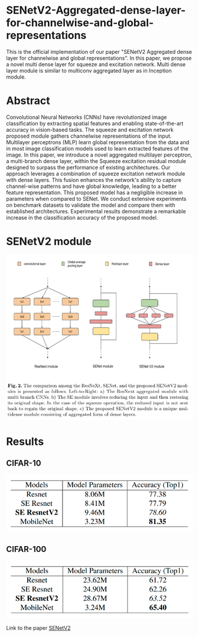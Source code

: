 # SENetV2-Aggregated-dense-layer-for-channelwise-and-global-representations
This is the official implementation of our paper "SENetV2 Aggregated dense layer for channelwise and global representations". In this paper, we propose a novel multi dense layer for squeeze and excitation network. Multi dense layer module is similar to multiconv aggregated layer as in Inception module.


# Abstract

Convolutional Neural Networks (CNNs) have revolutionized image classification by extracting spatial features and enabling state-of-the-art accuracy in vision-based tasks. The squeeze and excitation network proposed module gathers channelwise representations of the input. Multilayer perceptrons (MLP) learn global representation from the data and in most image classification models used to learn extracted features of the image. In this paper, we introduce a novel aggregated multilayer perceptron, a multi-branch dense layer, within the Squeeze excitation residual module designed to surpass the performance of existing architectures. Our approach leverages a combination of squeeze excitation network module with dense layers. This fusion enhances the network's ability to capture channel-wise patterns and have global knowledge, leading to a better feature representation. This proposed model has a negligible increase in parameters when compared to SENet. We conduct extensive experiments on benchmark datasets to validate the model and compare them with established architectures. Experimental results demonstrate a remarkable increase in the classification accuracy of the proposed model.

# SENetV2 module

![SENetV2 module](https://github.com/mahendran-narayanan/SENetV2-Aggregated-dense-layer-for-channelwise-and-global-representations/blob/main/data/senetv2.png)

# Results

## CIFAR-10

![CIFAR-10](https://github.com/mahendran-narayanan/SENetV2-Aggregated-dense-layer-for-channelwise-and-global-representations/blob/main/data/cifar10.png)

## CIFAR-100

![CIFAR-100](https://github.com/mahendran-narayanan/SENetV2-Aggregated-dense-layer-for-channelwise-and-global-representations/blob/main/data/cifar100.png)

Link to the paper [SENetV2](https://arxiv.org/abs/2311.10807)
